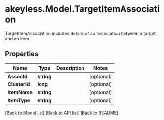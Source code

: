 # akeyless.Model.TargetItemAssociation
TargetItemAssociation includes details of an association between a target and an item.

## Properties

Name | Type | Description | Notes
------------ | ------------- | ------------- | -------------
**AssocId** | **string** |  | [optional] 
**ClusterId** | **long** |  | [optional] 
**ItemName** | **string** |  | [optional] 
**ItemType** | **string** |  | [optional] 

[[Back to Model list]](../README.md#documentation-for-models) [[Back to API list]](../README.md#documentation-for-api-endpoints) [[Back to README]](../README.md)

